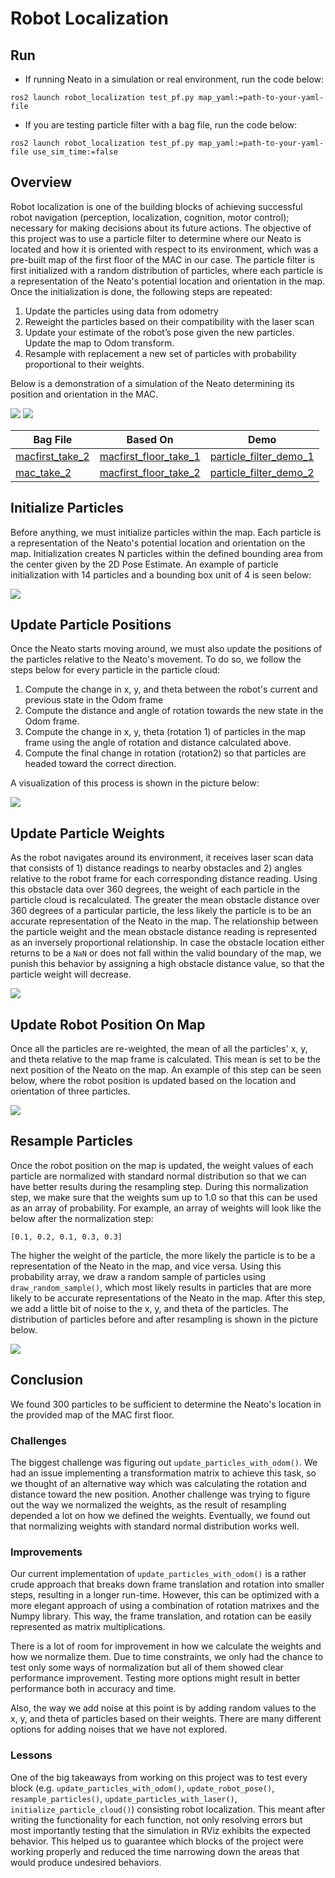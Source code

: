 # Robot Localization

## Run

- If running Neato in a simulation or real environment, run the code below:
```
ros2 launch robot_localization test_pf.py map_yaml:=path-to-your-yaml-file
```

- If you are testing particle filter with a bag file, run the code below:
```
ros2 launch robot_localization test_pf.py map_yaml:=path-to-your-yaml-file use_sim_time:=false
```

## Overview
Robot localization is one of the building blocks of achieving successful robot navigation (perception, localization, cognition, motor control); necessary for making decisions about its future actions. The objective of this project was to use a particle filter to determine where our Neato is located and how it is oriented with respect to its environment, which was a pre-built map of the first floor of the MAC in our case. The particle filter is first initialized with a random distribution of particles, where each particle is a representation of the Neato's potential location and orientation in the map. Once the initialization is done, the following steps are repeated:

1. Update the particles using data from odometry
2. Reweight the particles based on their compatibility with the laser scan
3. Update your estimate of the robot’s pose given the new particles. Update the map to Odom transform.
4. Resample with replacement a new set of particles with probability proportional to their weights.

Below is a demonstration of a simulation of the Neato determining its position and orientation in the MAC.

![](images/particle_filter_demo_1.gif)
![](images/particle_filter_demo_2.gif)

| Bag File | Based On | Demo |
| ------------- | ------------- | ----- |
| [macfirst_take_2](bags/macfirst_take_2) | [macfirst_floor_take_1](bags/macfirst_floor_take_1) | [particle_filter_demo_1](images/particle_filter_demo_1.gif)|
| [mac_take_2](bags/mac_take_2) | [macfirst_floor_take_2](bags/macfirst_floor_take_2) | [particle_filter_demo_2](images/particle_filter_demo_2.gif)|

## Initialize Particles

Before anything, we must initialize particles within the map. Each particle is a representation of the Neato's potential location and orientation on the map. Initialization creates N particles within the defined bounding area from the center given by the 2D Pose Estimate. An example of particle initialization with 14 particles and a bounding box unit of 4 is seen below:

![](images/particle_init.png)

## Update Particle Positions

Once the Neato starts moving around, we must also update the positions of the particles relative to the Neato's movement. To do so, we follow the steps below for every particle in the particle cloud:

1. Compute the change in x, y, and theta between the robot's current and previous state in the Odom frame
2. Compute the distance and angle of rotation towards the new state in the Odom frame.
3. Compute the change in x, y, theta (rotation 1) of particles in the map frame using the angle of rotation and distance calculated above.
4. Compute the final change in rotation (rotation2) so that particles are headed toward the correct direction.

A visualization of this process is shown in the picture below:

![](images/particle_update.png)

## Update Particle Weights

As the robot navigates around its environment, it receives laser scan data that consists of 1) distance readings to nearby obstacles and 2) angles relative to the robot frame for each corresponding distance reading. Using this obstacle data over 360 degrees, the weight of each particle in the particle cloud is recalculated. The greater the mean obstacle distance over 360 degrees of a particular particle, the less likely the particle is to be an accurate representation of the Neato in the map. The relationship between the particle weight and the mean obstacle distance reading is represented as an inversely proportional relationship. In case the obstacle location either returns to be a `NaN` or does not fall within the valid boundary of the map, we punish this behavior by assigning a high obstacle distance value, so that the particle weight will decrease. 

![](images/particle_weight_measure.png)

## Update Robot Position On Map

Once all the particles are re-weighted, the mean of all the particles' x, y, and theta relative to the map frame is calculated. This mean is set to be the next position of the Neato on the map. An example of this step can be seen below, where the robot position is updated based on the location and orientation of three particles.

![](images/robot_position.png)

## Resample Particles

Once the robot position on the map is updated, the weight values of each particle are normalized with standard normal distribution so that we can have better results during the resampling step. During this normalization step, we make sure that the weights sum up to 1.0 so that this can be used as an array of probability. For example, an array of weights will look like the below after the normalization step:
```
[0.1, 0.2, 0.1, 0.3, 0.3]
```
The higher the weight of the particle, the more likely the particle is to be a representation of the Neato in the map, and vice versa. Using this probability array, we draw a random sample of particles using `draw_random_sample()`, which most likely results in particles that are more likely to be accurate representations of the Neato in the map. After this step, we add a little bit of noise to the x, y, and theta of the particles. The distribution of particles before and after resampling is shown in the picture below.

![](images/resample_particle.png)

## Conclusion

We found 300 particles to be sufficient to determine the Neato's location in the provided map of the MAC first floor. 

### Challenges

The biggest challenge was figuring out `update_particles_with_odom()`. We had an issue implementing a transformation matrix to achieve this task, so we thought of an alternative way which was calculating the rotation and distance toward the new position. Another challenge was trying to figure out the way we normalized the weights, as the result of resampling depended a lot on how we defined the weights. Eventually, we found out that normalizing weights with standard normal distribution works well.

### Improvements

Our current implementation of `update_particles_with_odom()` is a rather crude approach that breaks down frame translation and rotation into smaller steps, resulting in a longer run-time. However, this can be optimized with a more elegant approach of using a combination of rotation matrixes and the Numpy library. This way, the frame translation, and rotation can be easily represented as matrix multiplications. 

There is a lot of room for improvement in how we calculate the weights and how we normalize them. Due to time constraints, we only had the chance to test only some ways of normalization but all of them showed clear performance improvement. Testing more options might result in better performance both in accuracy and time. 

Also, the way we add noise at this point is by adding random values to the x, y, and theta of particles based on their weights. There are many different options for adding noises that we have not explored.

### Lessons

One of the big takeaways from working on this project was to test every block (e.g. `update_particles_with_odom()`, `update_robot_pose()`, `resample_particles()`, `update_particles_with_laser()`, `initialize_particle_cloud()`) consisting robot localization. This meant after writing the functionality for each function, not only resolving errors but most importantly testing that the simulation in RViz exhibits the expected behavior. This helped us to guarantee which blocks of the project were working properly and reduced the time narrowing down the areas that would produce undesired behaviors. 